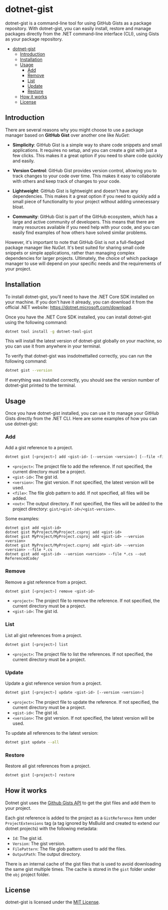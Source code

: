 # dotnet-gist

dotnet-gist is a command-line tool for using GitHub Gists as a package repository. With dotnet-gist, you can easily install, restore and manage packages directly from the .NET command-line interface (CLI), using Gists as your package repository.

- [dotnet-gist](#dotnet-gist)
  - [Introduction](#introduction)
  - [Installation](#installation)
  - [Usage](#usage)
    - [Add](#add)
    - [Remove](#remove)
    - [List](#list)
    - [Update](#update)
    - [Restore](#restore)
  - [How it works](#how-it-works)
  - [License](#license)

## Introduction

There are several reasons why you might choose to use a package manager based on **GitHub Gist** over another one like *NuGet*:

- **Simplicity**: GitHub Gist is a simple way to share code snippets and small applications. It requires no setup, and you can create a gist with just a few clicks. This makes it a great option if you need to share code quickly and easily.

- **Version Control**: GitHub Gist provides version control, allowing you to track changes to your code over time. This makes it easy to collaborate with others and keep track of changes to your code.

- **Lightweight**: GitHub Gist is lightweight and doesn't have any dependencies. This makes it a great option if you need to quickly add a small piece of functionality to your project without adding unnecessary bloat.

- **Community**: GitHub Gist is part of the GitHub ecosystem, which has a large and active community of developers. This means that there are many resources available if you need help with your code, and you can easily find examples of how others have solved similar problems.

However, it's important to note that GitHub Gist is not a full-fledged package manager like *NuGet*. It's best suited for sharing small code snippets or simple applications, rather than managing complex dependencies for larger projects. Ultimately, the choice of which package manager to use will depend on your specific needs and the requirements of your project.

## Installation

To install dotnet-gist, you'll need to have the .NET Core SDK installed on your machine. If you don't have it already, you can download it from the official .NET website: https://dotnet.microsoft.com/download.

Once you have the .NET Core SDK installed, you can install dotnet-gist using the following command:

```bash
dotnet tool install -g dotnet-tool-gist
```

This will install the latest version of dotnet-gist globally on your machine, so you can use it from anywhere in your terminal.

To verify that dotnet-gist was insdotnettalled correctly, you can run the following command:

```bash
dotnet gist --version
```

If everything was installed correctly, you should see the version number of dotnet-gist printed to the terminal.

## Usage

Once you have dotnet-gist installed, you can use it to manage your GitHub Gists directly from the .NET CLI. Here are some examples of how you can use dotnet-gist:

### Add

Add a gist reference to a project.

```bash
dotnet gist [<project>] add <gist-id> [--version <version>] [--file <file>] [--out <out>]
```

- `<project>`: The project file to add the reference. If not specified, the current directory must be a project.
- `<gist-id>`: The gist id.
- `<version>`: The gist version. If not specified, the latest version will be used.
- `<file>`: The file glob pattern to add. If not specified, all files will be added.
- `<out>`: The output directory. If not specified, the files will be added to the project directory: `gist/<gist-id>/<gist-version>`.

Some examples:

```
dotnet gist add <gist-id>
dotnet gist MyProject/MyProject.csproj add <gist-id>
dotnet gist MyProject/MyProject.csproj add <gist-id> --version <version>
dotnet gist MyProject/MyProject.csproj add <gist-id> --version <version> --file *.cs
dotnet gist add <gist-id> --version <version> --file *.cs --out ReferencedCode/
```

### Remove

Remove a gist reference from a project.

```bash
dotnet gist [<project>] remove <gist-id>
```

- `<project>`: The project file to remove the reference. If not specified, the current directory must be a project.
- `<gist-id>`: The gist id.

### List

List all gist references from a project.

```bash
dotnet gist [<project>] list
```

- `<project>`: The project file to list the references. If not specified, the current directory must be a project.

### Update

Update a gist reference version from a project.

```bash
dotnet gist [<project>] update <gist-id> [--version <version>]
```

- `<project>`: The project file to update the reference. If not specified, the current directory must be a project.
- `<gist-id>`: The gist id.
- `<version>`: The gist version. If not specified, the latest version will be used.

To update all references to the latest version:

```bash
dotnet gist update --all
```

### Restore

Restore all gist references from a project.

```bash
dotnet gist [<project>] restore
```

## How it works

Dotnet gist uses the [Github Gists API](https://developer.github.com/v3/gists/) to get the gist files and add them to your project.

Each gist reference is added to the project as a `GistReference` item under `ProjectExtensions` tag (a tag ignored by MsBuild and created to extend our dotnet projects) with the following metadata:

- `Id`: The gist id.
- `Version`: The gist version.
- `FilePattern`: The file glob pattern used to add the files.
- `OutputPath`: The output directory.

There is an internal cache of the gist files that is used to avoid downloading the same gist multiple times. The cache is stored in the `gist` folder under the `obj` project folder.

## License

dotnet-gist is licensed under the [MIT License](LICENSE).
